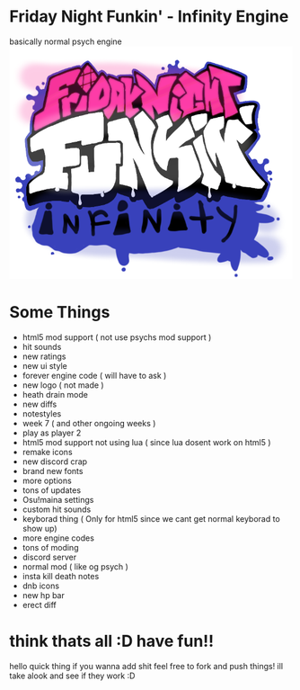 # Friday Night Funkin' - Infinity Engine
basically normal psych engine![](logo.png)

# Some Things
- html5 mod support ( not use psychs mod support )
- hit sounds 
- new ratings
- new ui style 
- forever engine code ( will have to ask )
- new logo ( not made )
- heath drain mode
- new diffs
- notestyles
- week 7 ( and other ongoing weeks )
- play as player 2
- html5 mod support not using lua ( since lua dosent work on html5 )
- remake icons
- new discord crap
- brand new fonts
- more options
- tons of updates 
- Osu!maina settings
- custom hit sounds
- keyborad thing ( Only for html5 since we cant get normal keyborad to show up)
- more engine codes
- tons of moding 
- discord server
- normal mod ( like og psych )
- insta kill death notes
- dnb icons
- new hp bar
- erect diff
# think thats all :D have fun!!
hello quick thing if you wanna add shit feel free to fork and push things!
ill take alook and see if they work :D